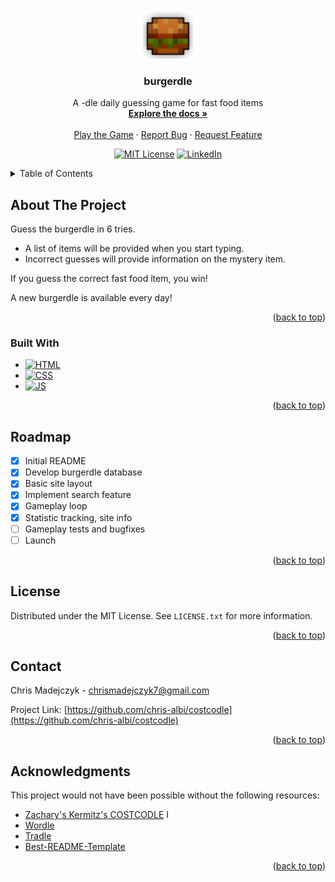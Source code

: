 <a name="readme-top"></a>

<!-- PROJECT LOGO -->
<br />
<div align="center">
  <a href="https://burgerdle.com">
    <img src="assets/burger.png" alt="Logo" width="80" height="80">
  </a>

<h3 align="center">burgerdle</h3>

  <p align="center">
    A -dle daily guessing game for fast food items
    <br />
    <a href="https://github.com/chris-albi/burgerdle"><strong>Explore the docs »</strong></a>
    <br />
    <br />
    <a href="https://burgerdle.com">Play the Game</a>
    ·
    <a href="https://github.com/KermWasTaken/costcodle/issues">Report Bug</a>
    ·
    <a href="https://github.com/KermWasTaken/costcodle/issues">Request Feature</a>
  </p>

[![MIT License][license-shield]][license-url]
[![LinkedIn][linkedin-shield]][linkedin-url]

</div>

<!-- TABLE OF CONTENTS -->
<details>
  <summary>Table of Contents</summary>
  <ol>
    <li>
      <a href="#about-the-project">About The Project</a>
      <ul>
        <li><a href="#built-with">Built With</a></li>
      </ul>
    </li>
    <li><a href="#roadmap">Roadmap</a></li>
    <li><a href="#license">License</a></li>
    <li><a href="#contact">Contact</a></li>
    <li><a href="#acknowledgments">Acknowledgments</a></li>
  </ol>
</details>

<!-- ABOUT THE PROJECT -->
## About The Project

Guess the burgerdle in 6 tries.

* A list of items will be provided when you start typing.
* Incorrect guesses will provide information on the mystery item.

If you guess the correct fast food item, you win!

A new burgerdle is available every day!

<p align="right">(<a href="#readme-top">back to top</a>)</p>

### Built With

* [![HTML][HTML5]][HTML-url]
* [![CSS][CSS3]][CSS-url]
* [![JS][JavaScript]][JavaScript-url]

<p align="right">(<a href="#readme-top">back to top</a>)</p>

<!-- ROADMAP -->
## Roadmap

- [x] Initial README
- [x] Develop burgerdle database
- [x] Basic site layout
- [x] Implement search feature
- [x] Gameplay loop
- [x] Statistic tracking, site info
- [ ] Gameplay tests and bugfixes
- [ ] Launch

<p align="right">(<a href="#readme-top">back to top</a>)</p>

<!-- LICENSE -->
## License

Distributed under the MIT License. See `LICENSE.txt` for more information.

<p align="right">(<a href="#readme-top">back to top</a>)</p>

<!-- CONTACT -->
## Contact

Chris Madejczyk - chrismadejczyk7@gmail.com

Project Link: [https://github.com/chris-albi/costcodle](https://github.com/chris-albi/costcodle)

<p align="right">(<a href="#readme-top">back to top</a>)</p>

<!-- ACKNOWLEDGMENTS -->
## Acknowledgments

This project would not have been possible without the following resources:

* [Zachary's Kermitz's COSTCODLE](https://github.com/KermWasTaken/costcodle/) I
* [Wordle](https://www.nytimes.com/games/wordle/index.html)
* [Tradle](https://oec.world/en/tradle/)
* [Best-README-Template](https://github.com/othneildrew/Best-README-Template/)

<p align="right">(<a href="#readme-top">back to top</a>)</p>


<!-- MARKDOWN LINKS & IMAGES -->
<!-- https://www.markdownguide.org/basic-syntax/#reference-style-links -->
[license-shield]: https://img.shields.io/github/license/KermWasTaken/costcodle.svg?style=for-the-badge
[license-url]: https://github.com/chris-albi/costcodle/blob/main/LICENSE
[linkedin-shield]: https://img.shields.io/badge/-LinkedIn-black.svg?style=for-the-badge&logo=linkedin&colorB=555
[linkedin-url]: https://linkedin.com/in/chris-madejczyk
[product-screenshot]: assets/burger.png
[HTML5]: https://img.shields.io/badge/html5-%23E34F26.svg?style=for-the-badge&logo=html5&logoColor=white
[HTML-url]: https://en.wikipedia.org/wiki/HTML
[CSS3]: https://img.shields.io/badge/css3-%231572B6.svg?style=for-the-badge&logo=css3&logoColor=white
[CSS-url]: https://en.wikipedia.org/wiki/CSS
[JavaScript]: https://img.shields.io/badge/javascript-%23323330.svg?style=for-the-badge&logo=javascript&logoColor=%23F7DF1E
[JavaScript-url]: https://en.wikipedia.org/wiki/JavaScript
